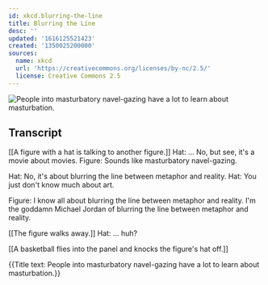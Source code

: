 ```yaml
---
id: xkcd.blurring-the-line
title: Blurring the Line
desc: ''
updated: '1616125521423'
created: '1350025200000'
sources:
  name: xkcd
  url: 'https://creativecommons.org/licenses/by-nc/2.5/'
  license: Creative Commons 2.5
---
```

![People into masturbatory navel-gazing have a lot to learn about masturbation.](https://imgs.xkcd.com/comics/blurring_the_line.png)

## Transcript
[[A figure with a hat is talking to another figure.]]
Hat: ... No, but see, it's a movie 
about
 movies.
Figure: Sounds like masturbatory navel-gazing.

Hat: No, it's about blurring the line between metaphor and reality.
Hat: You just don't know much about art.

Figure: I know 
all
 about blurring the line between metaphor and reality.  I'm the goddamn 
Michael Jordan
 of blurring the line between metaphor and reality.

[[The figure walks away.]]
Hat: ... huh?

[[A basketball flies into the panel and knocks the figure's hat off.]]

{{Title text: People into masturbatory navel-gazing have a lot to learn about masturbation.}}
